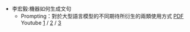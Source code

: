 
* 李宏毅:機器如何生成文句
    * Prompting：對於大型語言模型的不同期待所衍生的兩類使用方式 [PDF](https://speech.ee.ntu.edu.tw/~hylee/ml/ml2023-course-data/Prompt%20(v3).pdf) Youtube [1](https://youtu.be/phQK8xZpgoU) / [2](https://youtu.be/aZ_jXZvxyVg) / [3](https://youtu.be/HnzDaEiN_eg)
